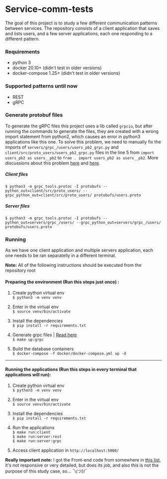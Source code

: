 # Service-comm-tests
The goal of this project is to study a few different communication patterns between services. The repository consists of a client application that saves and lists users, and a few server applications, each one responding to a different pattern.

### Requirements
- python 3
- docker 20.10+ (didn't test in older versions)
- docker-compose 1.25+ (didn't test in older versions)

### Supported patterns until now
- REST
- gRPC

### Generate protobuf files
To generate the gRPC files this project uses a lib called `grpcio`, but after running the commands to generate the files, they are created with a wrong import statement from python2, which causes an error in python3 applications like this one. To solve this problem, we need to manually fix the imports of `servers/grpc_/users/users_pb2_grpc.py` and `client/src/proto_users/users_pb2_grpc.py` files in the line 5 from `import users_pb2 as users__pb2` to `from . import users_pb2 as users__pb2`. More discussions about this problem [here](https://github.com/grpc/grpc/issues/11041) and [here](https://github.com/grpc/grpc/issues/9450). 

##### Client files
```shell
$ python3 -m grpc_tools.protoc -I protobufs --python_out=client/src/proto_users/ --grpc_python_out=client/src/proto_users/ protobufs/users.proto
```

##### Server files
```shell
$ python3 -m grpc_tools.protoc -I protobufs --python_out=servers/grpc_/users/ --grpc_python_out=servers/grpc_/users/ protobufs/users.proto
```

### Running
As we have one client application and multiple servers application, each one needs to be ran separatelly in a different terminal.

**Note:** All of the following instructions should be executed from the repository root

#### **Preparing the environment (Run this steps just once) :**
1. Create python virtual env  
`$ python3 -m venv venv`

2. Enter in the virtual env  
`$ source venv/bin/activate`

3. Install the dependencies  
`$ pip install -r requirements.txt`

4. Generate grpc files | [Read here](#generate-protobuf-files)  
`$ make up:grpc`

5. Build the database containers  
`$ docker-compose -f docker/docker-compose.yml up -d`

---
#### **Running the applications (Run this steps in every terminal that applications will run)**:
1. Create python virtual env  
`$ python3 -m venv venv`

2. Enter in the virtual env  
`$ source venv/bin/activate`

3. Install the dependencies  
`$ pip install -r requirements.txt`

4. Run the applications  
`$ make run:client`  
`$ make run:server:rest`  
`$ make run:server:grpc`  

5. Access client application in `http://localhost:5000/`

**Really important note:** I got the Front-end code from somewhere in [this list](https://uicookies.com/beautiful-css-forms/), it's not responsive or very detailed, but does its job, and also this is not the purpose of this study case, so... ¯\\_(ツ)_/¯
